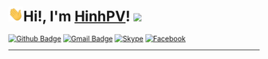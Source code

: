 <h1> <img src="https://raw.githubusercontent.com/ABSphreak/ABSphreak/master/gifs/Hi.gif" width="30px">Hi!, I'm <a href="https://github.com/Defcon27">HinhPV</a>! <img src="https://static.wikia.nocookie.net/oxygennotincluded_gamepedia_en/images/0/01/ONI_Liam.png/revision/latest/scale-to-width-down/120?cb=20180209100006" width="80px"></h1>
</h1>

[![Github Badge](http://img.shields.io/badge/-Github-black?style=flat-square&logo=github&link=https://github.com/hinhphan/)](https://github.com/hinhphan/) 
[![Gmail Badge](https://img.shields.io/badge/-Gmail-d14836?style=flat-square&logo=Gmail&logoColor=white&link=mailto:phana2311@gmail.com)](mailto:phana2311@gmail.com)
[![Skype](https://img.shields.io/badge/phana2311-%2300AFF0.svg?style=flat-square&for-the-badge&logo=Skype&logoColor=white)](https://www.skype.com/)
[![Facebook](https://img.shields.io/badge/Facebook-%231877F2.svg?style=flat-square&for-the-badge&logo=Facebook&logoColor=white)](https://www.facebook.com/hinh.phan.7140/)
<hr>

